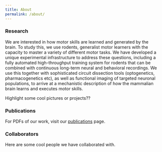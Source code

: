 ```yaml
---
title: About
permalink: /about/
---
```


### Research
We are interested in how motor skills are learned and generated by the brain. To study this, we use rodents, generalist motor learners with the capacity to master a variety of different motor tasks. We have developed a unique experimental infrastructure to address these questions, including a fully automated high-throughput training system for rodents that can be combined with continuous long-term neural and behavioral recordings. We use this together with sophisticated circuit dissection tools (optogenetics, pharmacogenetics etc), as well as functional imaging of targeted neuronal populations, to arrive at a mechanistic description of how the mammalian brain learns and executes motor skills.

Highlight some cool pictures or projects??


### Publications

For PDFs of our work, visit our [publications](/publications.html) page.


### Collaborators

Here are some cool people we have collaborated with.
